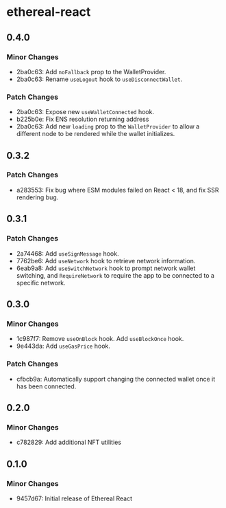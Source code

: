 # ethereal-react

## 0.4.0

### Minor Changes

- 2ba0c63: Add `noFallback` prop to the WalletProvider.
- 2ba0c63: Rename `useLogout` hook to `useDisconnectWallet`.

### Patch Changes

- 2ba0c63: Expose new `useWalletConnected` hook.
- b225b0e: Fix ENS resolution returning address
- 2ba0c63: Add new `loading` prop to the `WalletProvider` to allow a different node to be rendered while the wallet initializes.

## 0.3.2

### Patch Changes

- a283553: Fix bug where ESM modules failed on React < 18, and fix SSR rendering bug.

## 0.3.1

### Patch Changes

- 2a74468: Add `useSignMessage` hook.
- 7762be6: Add `useNetwork` hook to retrieve network information.
- 6eab9a8: Add `useSwitchNetwork` hook to prompt network wallet switching, and `RequireNetwork` to require the app to be connected to a specific network.

## 0.3.0

### Minor Changes

- 1c987f7: Remove `useOnBlock` hook. Add `useBlockOnce` hook.
- 9e443da: Add `useGasPrice` hook.

### Patch Changes

- cfbcb9a: Automatically support changing the connected wallet once it has been connected.

## 0.2.0

### Minor Changes

- c782829: Add additional NFT utilities

## 0.1.0

### Minor Changes

- 9457d67: Initial release of Ethereal React
